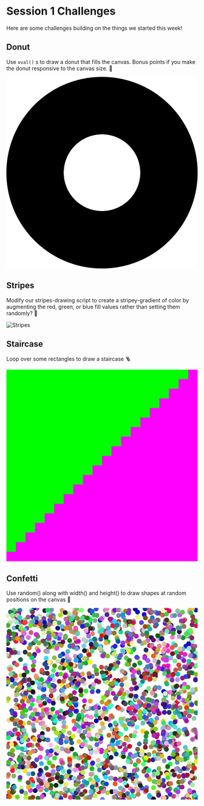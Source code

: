 # Session 1 Challenges

Here are some challenges building on the things we started this week!

## Donut

Use `oval()` s to draw a donut that fills the canvas. Bonus points if you make the donut responsive to the canvas size. 🍩

![Donut](donut.png)

## Stripes

Modify our stripes-drawing script to create a stripey-gradient of color by augmenting the red, green, or blue fill values rather than setting them randomly? 🌇

![Stripes](stripes.png)

## Staircase

Loop over some rectangles to draw a staircase 🪜

![Staircase](staircase.png)

## Confetti

Use random() along with width() and height() to draw shapes at random positions on the canvas 🎉

![Confetti](confetti.png)